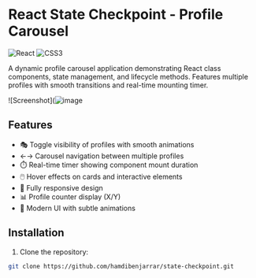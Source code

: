 # React State Checkpoint - Profile Carousel

![React](https://img.shields.io/badge/react-%2320232a.svg?style=for-the-badge&logo=react&logoColor=%2361DAFB) ![CSS3](https://img.shields.io/badge/css3-%231572B6.svg?style=for-the-badge&logo=css3&logoColor=white)

A dynamic profile carousel application demonstrating React class components, state management, and lifecycle methods. Features multiple profiles with smooth transitions and real-time mounting timer.

![Screenshot](![image](https://github.com/user-attachments/assets/57b358b1-707b-469f-bb1d-78012bd40f8d)


## Features

- 🎭 Toggle visibility of profiles with smooth animations
- ←→ Carousel navigation between multiple profiles
- ⏱️ Real-time timer showing component mount duration
- 🖱️ Hover effects on cards and interactive elements
- 📱 Fully responsive design
- 📊 Profile counter display (X/Y)
- 🎨 Modern UI with subtle animations

## Installation

1. Clone the repository:
```bash
git clone https://github.com/hamdibenjarrar/state-checkpoint.git
